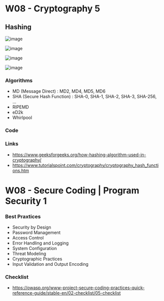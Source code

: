 
# W08 - Cryptography 5

## Hashing

![image](https://github.com/user-attachments/assets/ab107f4f-666f-42ca-ba87-5ffe5d49a26d)

![image](https://github.com/user-attachments/assets/89148c83-a7f4-4c3e-acea-e39b24f4d04e)

![image](https://github.com/user-attachments/assets/4ed0edaf-2ba0-4d0f-a233-c76f00773aca)

![image](https://github.com/user-attachments/assets/ef463fc5-f9a9-46f3-b6ad-1b3255360ba1)

### Algorithms
- MD (Message Direct) : MD2, MD4, MD5, MD6
- SHA (Secure Hash Function) : SHA-0, SHA-1, SHA-2, SHA-3, SHA-256, ...
- RIPEMD
- eD2k
- Whirlpool

### Code

### Links
- https://www.geeksforgeeks.org/how-hashing-algorithm-used-in-cryptography/
- https://www.tutorialspoint.com/cryptography/cryptography_hash_functions.htm

# W08 - Secure Coding | Program Security 1

### Best Praxtices
- Security by Design
- Password Management
- Access Control
- Error Handling and Logging
- System Configuration
- Threat Modeling
- Cryptographic Practices
- Input Validation and Output Encoding

### Checklist
- https://owasp.org/www-project-secure-coding-practices-quick-reference-guide/stable-en/02-checklist/05-checklist
  



